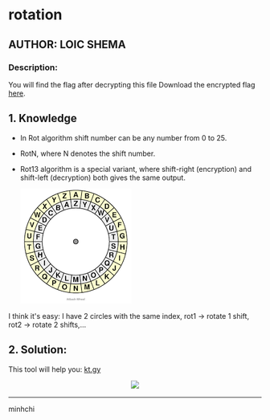 # rotation
## AUTHOR: LOIC SHEMA

### Description:
You will find the flag after decrypting this file
Download the encrypted flag [here](https://artifacts.picoctf.net/c/391/encrypted.txt).

## 1. Knowledge

- In Rot algorithm shift number can be any number from 0 to 25.

- RotN, where N denotes the shift number.

- Rot13 algorithm is a special variant, where shift-right (encryption) and shift-left (decryption) both gives the same output.

    ![](../images/rotation.PNG)

I think it's easy: I have 2 circles with the same index, rot1 $\to$ rotate 1 shift, rot2 $\to$ rotate 2 shifts,... 

## 2. Solution:
This tool will help you: [kt.gy](https://kt.gy/tools.html#conv/)

<p align="center">
  <img src="https://media.giphy.com/media/l3q2K5jinAlChoCLS/giphy.gif" />
</p>

---

minhchi
